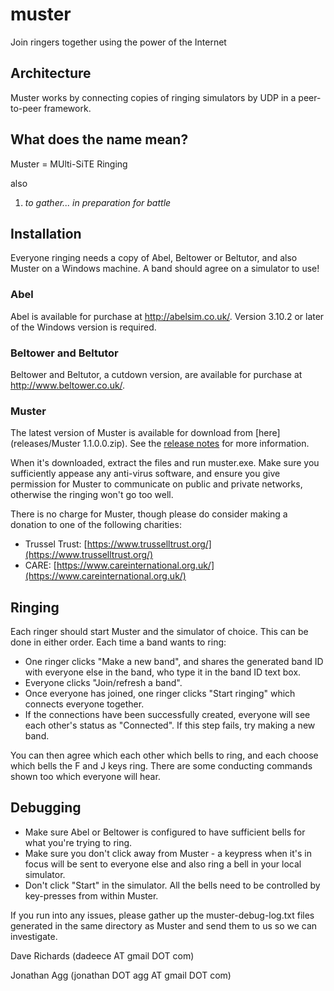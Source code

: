 # muster
Join ringers together using the power of the Internet

## Architecture 

Muster works by connecting copies of ringing simulators by UDP in a peer-to-peer framework.

## What does the name mean? 

Muster = MUlti-SiTE Ringing

also

1. _to gather... in preparation for battle_

## Installation
Everyone ringing needs a copy of Abel, Beltower or Beltutor, and also Muster on a Windows machine. A band should agree on a simulator to use!

### Abel
Abel is available for purchase at <http://abelsim.co.uk/>. Version 3.10.2 or later of the Windows version is required.

### Beltower and Beltutor
Beltower and Beltutor, a cutdown version, are available for purchase at <http://www.beltower.co.uk/>.

### Muster
The latest version of Muster is available for download from [here](releases/Muster 1.1.0.0.zip). See the [release notes](ReleaseNotes) for more information.

When it's downloaded, extract the files and run muster.exe. Make sure you sufficiently appease any anti-virus software, and ensure you give permission for Muster to communicate on public and private networks, otherwise the ringing won't go too well.

There is no charge for Muster, though please do consider making a donation to one of the following charities:
* Trussel Trust: [https://www.trusselltrust.org/](https://www.trusselltrust.org/)
* CARE: [https://www.careinternational.org.uk/](https://www.careinternational.org.uk/)

## Ringing
Each ringer should start Muster and the simulator of choice. This can be done in either order.
Each time a band wants to ring:
* One ringer clicks "Make a new band", and shares the generated band ID with everyone else in the band, who type it in the band ID text box.
* Everyone clicks "Join/refresh a band".
* Once everyone has joined, one ringer clicks "Start ringing" which connects everyone together.
* If the connections have been successfully created, everyone will see each other's status as "Connected". If this step fails, try making a new band.

You can then agree which each other which bells to ring, and each choose which bells the F and J keys ring. There are some conducting commands shown too which everyone will hear.

## Debugging
* Make sure Abel or Beltower is configured to have sufficient bells for what you're trying to ring.
* Make sure you don't click away from Muster - a keypress when it's in focus will be sent to everyone else and also ring a bell in your local simulator.
* Don't click "Start" in the simulator. All the bells need to be controlled by key-presses from within Muster.

If you run into any issues, please gather up the muster-debug-log.txt files generated in the same directory as Muster and send them to us so we can investigate.

Dave Richards (dadeece AT gmail DOT com)

Jonathan Agg (jonathan DOT agg AT gmail DOT com)
